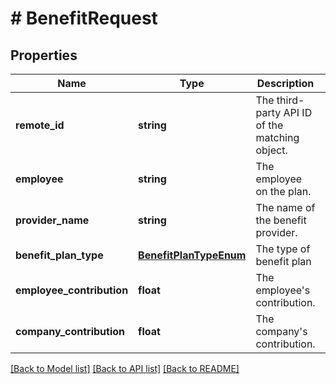 # # BenefitRequest

## Properties

Name | Type | Description | Notes
------------ | ------------- | ------------- | -------------
**remote_id** | **string** | The third-party API ID of the matching object. | [optional]
**employee** | **string** | The employee on the plan. | [optional]
**provider_name** | **string** | The name of the benefit provider. | [optional]
**benefit_plan_type** | [**BenefitPlanTypeEnum**](BenefitPlanTypeEnum.md) | The type of benefit plan | [optional]
**employee_contribution** | **float** | The employee&#39;s contribution. | [optional]
**company_contribution** | **float** | The company&#39;s contribution. | [optional]

[[Back to Model list]](../../README.md#models) [[Back to API list]](../../README.md#endpoints) [[Back to README]](../../README.md)
